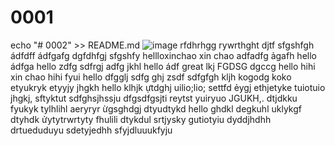 # 0001
echo "# 0002" >> README.md
![image](https://github.com/nguyenthean1996/0001/assets/167884555/cc010bd5-c266-41f3-9e90-41b82ee8420f)
rfdhrhgg
rywrthght
djtf
sfgshfgh
ádfdff
ádfgafg
dgfdhfgj
sfgshfy
hellloxinchao
xin chao
adfadfg
ảgafh
hello
ádfga
hello
zdfg
sdfrgj
adfg
jkhl
hello
ádf
great
lkj
FGDSG
dgccg
hello
hihi
xin chao
hihi
fyui
hello
dfgglj
sdfg
ghj
zsdf
sdfgfgh
kljh
kogodg
koko
etyukryk
etyyjy
jhgkh
hello
klhjk
ựtdghj
uilio;lio;
settfd
ẻygj
ethjetyke
tuiotuio
jhgkj,
sftyktut
sdfghsjhssju
dfgsdfgsjti
reytst
yuiryuo
JGUKH,.
dtjdkku
fyukyk
tylhlihl
aeryryr
ừgsghdgj
dtyudtykd
hello
ghdkl
degkuhl
uklykgf
dtyhdk
ửytytrwrtyty
fhulili
dtykdul
srtjysky
gutiotyiu
dyddjhdhh
drtueduduyu
sdetyjedhh
sfyjdluuukfyju
